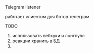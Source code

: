 Telegram listener


работает клиентом для ботов телеграм

TODO
1) использовать вебхуки и лонгпулл
2) реакции хранить в БД
3) 
